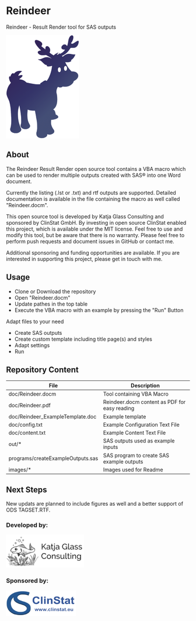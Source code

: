 # Reindeer
Reindeer - Result Render tool for SAS outputs

![Reindeer Logo](./images/reindeer_001_200.png)

## About
The Reindeer Result Render open source tool contains a VBA macro which can be used to render multiple outputs created with SAS® into one Word document. 

Currently the listing (.lst or .txt) and rtf outputs are supported. Detailed documentation is available in the file containing the macro as well called  "Reindeer.docm".

This open source tool is developed by Katja Glass Consulting and sponsored by ClinStat GmbH. By investing in open source ClinStat enabled this project, which is available under the MIT license. Feel free to use and modify this tool, but be aware that there is no warranty. Please feel free to perform push requests and document issues in GitHub or contact me. 

Additional sponsoring and funding opportunities are available. If you are interested in supporting this project, please get in touch with me.

## Usage

- Clone or Download the repository
- Open "Reindeer.docm"
- Update pathes in the top table
- Execute the VBA macro with an example by pressing the "Run" Button

Adapt files to your need

- Create SAS outputs
- Create custom template including title page(s) and styles
- Adapt settings 
- Run

## Repository Content

File | Description
--- | ---
doc/Reindeer.docm | Tool containing VBA Macro
doc/Reindeer.pdf | Reindeer.docm content as PDF for easy reading
doc/Reindeer_ExampleTemplate.doc | Example template
doc/config.txt | Example Configuration Text File
doc/content.txt | Example Content Text File
out/* | SAS outputs used as example inputs
programs/createExampleOutputs.sas | SAS program to create SAS example outputs
images/* | Images used for Readme

## Next Steps

New updats are planned to include figures as well and a better support of ODS TAGSET.RTF.

### Developed by:

<img src="./images/glacon_logo_small.png" height="90" alt="Logo Katja Glass Consulting">

### Sponsored by:

<img src="./images/clinstat_logo_small.png" height="70" alt="Logo ClinStat GmbH">
